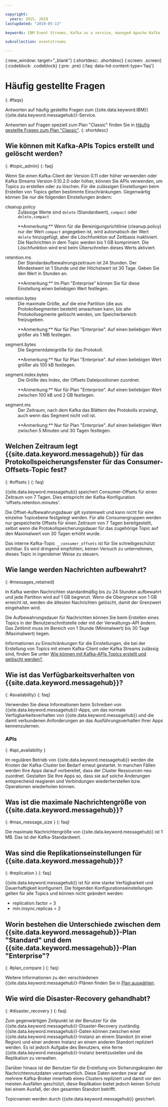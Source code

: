 ```yaml
---

copyright:
  years: 2015, 2019
lastupdated: "2019-05-13"

keywords: IBM Event Streams, Kafka as a service, managed Apache Kafka

subcollection: eventstreams

---
```


{:new_window: target="_blank"}
{:shortdesc: .shortdesc}
{:screen: .screen}
{:codeblock: .codeblock}
{:pre: .pre}
{:faq: data-hd-content-type='faq'}

# Häufig gestellte Fragen
{: #faqs}

Antworten auf häufig gestellte Fragen zum {{site.data.keyword.IBM}} {{site.data.keyword.messagehub}}-Service.

Antworten auf Fragen speziell zum Plan "Classic" finden Sie in [Häufig gestellte Fragen zum Plan "Classic"](/docs/services/EventStreams?topic=eventstreams-faqs_classic).
{: shortdesc}

<!--17/10/17 - Karen: same info duplicated at messagehub104 -->
## Wie können mit Kafka-APIs Topics erstellt und gelöscht werden?
{: #topic_admin}
{: faq}

Wenn Sie einen Kafka-Client der Version 0.11 oder höher verwenden oder Kafka Streams Version 0.10.2.0 oder höher, können Sie APIs verwenden, um Topics zu erstellen oder zu löschen. Für die zulässigen Einstellungen beim Erstellen von Topics gelten bestimmte Einschränkungen. Gegenwärtig können Sie nur die folgenden Einstellungen ändern:

<dl>
<dt>cleanup.policy</dt>
<dd>Zulässige Werte sind <code>delete</code> (Standardwert), <code>compact</code> oder <code>delete,compact</code>
<p>**Anmerkung:**
Wenn für die Bereinigungsrichtlinie (cleanup.policy) nur der Wert <code>compact</code> angegeben ist, wird automatisch der Wert <code>delete</code> hinzugefügt, aber die Löschfunktion auf Zeitbasis inaktiviert. Die Nachrichten in dem Topic werden bis 1 GB komprimiert. Die Löschfunktion wird
erst beim Überschreiten dieses Werts aktiviert.</p>
</dd>

<dt>retention.ms</dt>
<dd>Der Standardaufbewahrungszeitraum ist 24 Stunden. Der Mindestwert ist 1 Stunde und der Höchstwert ist
30 Tage. Geben Sie den Wert in Stunden an.

<p>**Anmerkung:**
Im Plan "Enterprise" können Sie für diese Einstellung einen beliebigen Wert festlegen.</p>
</dd>

<dt>retention.bytes</dt>
<dd>Die maximale Größe, auf die eine Partition (die aus Protokollsegmenten besteht) anwachsen kann, bis alte Protokollsegmente gelöscht werden, um Speicherbereich freizugeben.

<p>**Anmerkung:**
Nur für Plan "Enterprise". Auf einen beliebigen Wert größer als 1 MB festlegen.</p>
</dd>

<dt>segment.bytes</dt>
<dd>Die Segmentdateigröße für das Protokoll.

<p>**Anmerkung:**
Nur für Plan "Enterprise". Auf einen beliebigen Wert größer als 100 kB festlegen.</p>
</dd>

<dt>segment.index.bytes</dt>
<dd>Die Größe des Index, der Offsets Dateipositionen zuordnet. 

<p>**Anmerkung:**
Nur für Plan "Enterprise". Auf einen beliebigen Wert zwischen 100 kB und 2 GB festlegen.</p>
</dd>

<dt>segment.ms</dt>
<dd>Der Zeitraum, nach dem Kafka das Blättern des Protokolls erzwingt, auch wenn das Segment nicht voll ist. 

<p>**Anmerkung:**
Nur für Plan "Enterprise". Auf einen beliebigen Wert zwischen 5 Minuten und 30 Tagen festlegen.</p>
</dd>
</dl>


## Welchen Zeitraum legt {{site.data.keyword.messagehub}} für das Protokollspeicherungsfenster für das Consumer-Offsets-Topic fest?
{: #offsets }
{: faq}

{{site.data.keyword.messagehub}} speichert Consumer-Offsets für einen Zeitraum von 7 Tagen. Dies entspricht der Kafka-Konfiguration 'offsets.retention.minutes'. 

Die Offset-Aufbewahrungsdauer gilt systemweit und kann nicht für eine einzelne Topicebene festgelegt werden. Für alle Consumergruppen werden nur gespeicherte Offsets für einen Zeitraum von 7 Tagen bereitgestellt, selbst wenn die Protokollspeicherungsdauer für das zugehörige Topic auf den Maximalwert von 30 Tagen erhöht wurde. 

Das interne Kafka-Topic <code>__consumer_offsets</code> ist für Sie schreibgeschützt sichtbar. 
Es wird dringend empfohlen, keinen Versuch zu unternehmen, dieses Topic in irgendeiner Weise zu steuern. 

<!--following message retention info duplicted in eventstreams057-->

## Wie lange werden Nachrichten aufbewahrt?
{: #messages_retained}

In Kafka werden Nachrichten standardmäßig bis zu 24 Stunden aufbewahrt und jede Partition wird auf
1 GB begrenzt. Wenn die Obergrenze von 1 GB erreicht ist, werden die ältesten Nachrichten gelöscht, damit
der Grenzwert eingehalten wird.

Die Aufbewahrungsdauer für Nachrichten können Sie beim Erstellen eines Topics
in der Benutzerschnittstelle oder mit der Verwaltungs-API ändern. Das Zeitlimit muss im Bereich von 1 Stunde (Minimalwert) bis
30 Tage (Maximalwert) liegen.

Informationen zu Einschränkungen für die Einstellungen, die bei der Erstellung von Topics mit einem Kafka-Client oder Kafka Streams zulässig sind, finden Sie unter [Wie können mit Kafka-APIs Topics erstellt und gelöscht werden?](/docs/services/EventStreams?topic=eventstreams-faqs#topic_admin).

## Wie ist das Verfügbarkeitsverhalten von {{site.data.keyword.messagehub}}?
{: #availability}
{: faq}

Verwenden Sie diese Informationen beim Schreiben von {{site.data.keyword.messagehub}}-Apps, um das normale Verfügbarkeitsverhalten von {{site.data.keyword.messagehub}} und die damit verbundenen Anforderungen an das Ausführungsverhalten Ihrer Apps kennenzulernen.

### APIs
{: #api_availability }

Im regulären Betrieb von {{site.data.keyword.messagehub}} werden die Knoten der Kafka-Cluster bei Bedarf erneut gestartet.
In manchen Fällen werden Ihre Apps darauf vorbereitet, dass der Cluster Ressourcen neu zuordnet. Gestalten Sie Ihre Apps so,
dass sie auf solche Änderungen entsprechend reagieren und Verbindungen wiederherstellen bzw. Operationen wiederholen können.

## Was ist die maximale Nachrichtengröße von {{site.data.keyword.messagehub}}? 
{: #max_message_size }
{: faq}

Die maximale Nachrichtengröße von {{site.data.keyword.messagehub}} ist 1 MB. Das ist der Kafka-Standardwert. 

## Was sind die Replikationseinstellungen für {{site.data.keyword.messagehub}}? 
{: #replication }
{: faq}

{{site.data.keyword.messagehub}} ist für eine starke Verfügbarkeit und Dauerhaftigkeit konfiguriert.
Die folgenden Konfigurationseinstellungen gelten für alle Topics und können nicht geändert werden:
* replication.factor = 3 
* min.insync.replicas = 2

## Worin bestehen die Unterschiede zwischen dem {{site.data.keyword.messagehub}}-Plan "Standard" und dem {{site.data.keyword.messagehub}}-Plan "Enterprise"?
{: #plan_compare }
{: faq}

Weitere Informationen zu den verschiedenen {{site.data.keyword.messagehub}}-Plänen finden Sie in [Plan auswählen](/docs/services/EventStreams?topic=eventstreams-plan_choose).

## Wie wird die Disaster-Recovery gehandhabt?
{: #disaster_recovery }
{: faq}

Zum gegenwärtigen Zeitpunkt ist der Benutzer für die {{site.data.keyword.messagehub}}-Disaster-Recovery zuständig. {{site.data.keyword.messagehub}}-Daten können zwischen einer {{site.data.keyword.messagehub}}-Instanz an einem Standort (in einer Region) und einer anderen Instanz an einem anderen Standort repliziert werden. Es ist jedoch Aufgabe des Benutzers, eine ferne {{site.data.keyword.messagehub}}-Instanz bereitzustellen und die Replikation zu verwalten.

Darüber hinaus ist der Benutzer für die Erstellung von Sicherungskopien der Nachrichtennutzdaten verantwortlich. Diese Daten werden zwar auf mehrere Kafka-Broker innerhalb eines Clusters repliziert und damit vor den meisten Ausfällen geschützt, diese Replikation bietet jedoch keinen Schutz bei einem Ausfall, der den gesamten Standort betrifft. 

Topicnamen werden durch {{site.data.keyword.messagehub}} gesichert.















